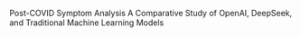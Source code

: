 Post-COVID Symptom Analysis A Comparative Study of OpenAI, DeepSeek, and
Traditional Machine Learning Models
